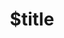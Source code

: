 ---
title: $title
second_title: Aspose.Page voor .NET API-referentie
description: $description
type: docs
weight: $weight
url: /nl/net/$ref/
---